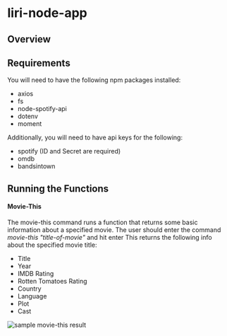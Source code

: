 # liri-node-app

## Overview



## Requirements
You will need to have the following npm packages installed:
* axios
* fs
* node-spotify-api
* dotenv
* moment

Additionally, you will need to have api keys for the following:
* spotify (ID and Secret are required)
* omdb
* bandsintown


## Running the Functions

#### Movie-This
The movie-this command runs a function that returns some basic information about a specified movie.
The user should enter the command *movie-this "title-of-movie"* and hit enter
This returns the following info about the specified movie title:
* Title
* Year
* IMDB Rating
* Rotten Tomatoes Rating
* Country
* Language
* Plot
* Cast

![sample movie-this result](/images/move-this.jpg)
